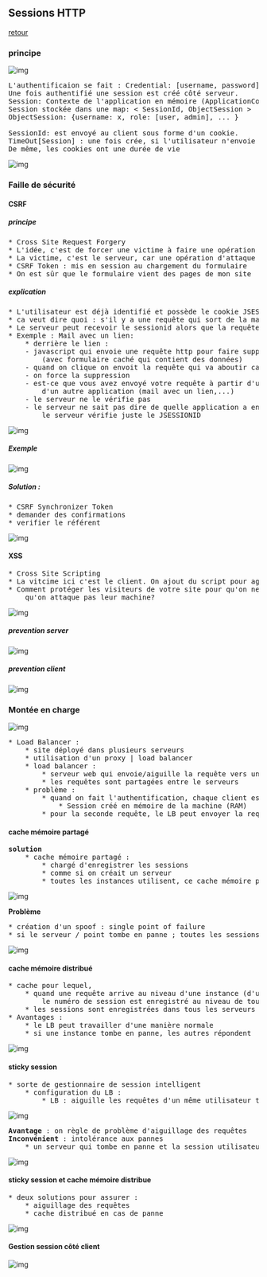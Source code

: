 ## Sessions HTTP

[retour](../protocole-http/protocole-http.md)

### principe

![img](0-connexion-session.PNG)

<pre>
L'authentificaion se fait : Credential: [username, password]
Une fois authentifié une session est créé côté serveur.
Session: Contexte de l'application en mémoire (ApplicationContext)
Session stockée dans une map: < SessionId, ObjectSession >
ObjectSession: {username: x, role: [user, admin], ... }

SessionId: est envoyé au client sous forme d'un cookie.
TimeOut[Session] : une fois crée, si l'utilisateur n'envoie pas d'autre requête, le serveur détruit la session.
De même, les cookies ont une durée de vie
</pre>

![img](1-connexion-session.PNG)

### Faille de sécurité

#### CSRF

##### principe
<pre>
* Cross Site Request Forgery
* L'idée, c'est de forcer une victime à faire une opération sans qu'elle le sache en profitant de sa connexion
* La victime, c'est le serveur, car une opération d'attaque sur le serveur vulnérable sera effectuée.
* CSRF Token : mis en session au chargement du formulaire
* On est sûr que le formulaire vient des pages de mon site
</pre>

##### explication
<pre>
* L'utilisateur est déjà identifié et possède le cookie JSESSIONID
* ca veut dire quoi : s'il y a une requête qui sort de la machine vers le serveur, le serveur va l'accepter
* Le serveur peut recevoir le sessionid alors que la requête n'a pas été envoyé à partir d'un lien du site.
* Exemple : Mail avec un lien:
	* derrière le lien : 
	- javascript qui envoie une requête http pour faire suppression 
		(avec formulaire caché qui contient des données)
	- quand on clique on envoit la requête qui va aboutir car on est identifié
	- on force la suppression
	- est-ce que vous avez envoyé votre requête à partir d'un lien du site ou à partir d'un lien 
		d'un autre application (mail avec un lien,...)
	- le serveur ne le vérifie pas
	- le serveur ne sait pas dire de quelle application a envoyé le lien ; le site est vulnérable ; 
		le serveur vérifie juste le JSESSIONID
</pre>

![img](2-connexion-csrf.PNG)

##### Exemple

![img](3-connexion-csrf.PNG)

##### Solution :

<pre>
* CSRF Synchronizer Token
* demander des confirmations
* verifier le référent
</pre>

![img](4-connexion-csrf-prevention.PNG)

#### XSS

<pre>
* Cross Site Scripting
* La vitcime ici c'est le client. On ajout du script pour agir au niveau du client.
* Comment protéger les visiteurs de votre site pour qu'on ne leur vole pas des informations, 
	qu'on attaque pas leur machine?
</pre>

![img](5-connexion-XSS.PNG)

##### prevention server

![img](6-connexion-XSS-prevention-server.PNG)

##### prevention client

![img](7-connexion-XSS-prevention-client.PNG)

### Montée en charge

![img](8-connexion-montee-en-charge.PNG)

<pre>
* Load Balancer : 
	* site déployé dans plusieurs serveurs
	* utilisation d'un proxy | load balancer
	* load balancer : 
		* serveur web qui envoie/aiguille la requête vers une instance de l'application
		* les requêtes sont partagées entre le serveurs
	* problème : 
		* quand on fait l'authentification, chaque client est authentifié par l'une des instances
			* Session créé en mémoire de la machine (RAM)
		* pour la seconde requête, le LB peut envoyer la requête vers une autre instance	
</pre>

#### cache mémoire partagé

<pre>
<b>solution</b>
	* cache mémoire partagé : 
		* chargé d'enregistrer les sessions
		* comme si on créait un serveur
		* toutes les instances utilisent, ce cache mémoire partagé
</pre>

![img](9-montee-en-charge-cache-partager.PNG)

<b>Problème</b>

<pre>
* création d'un spoof : single point of failure
* si le serveur / point tombe en panne ; toutes les sessions utilisateurs sont perdues
</pre>

![img](9.1-montee-en-charge-partager-spoof.PNG)

#### cache mémoire distribué

<pre>
* cache pour lequel, 
	* quand une requête arrive au niveau d'une instance (d'un serveur),  
		le numéro de session est enregistré au niveau de tous les serveurs.
	* les sessions sont enregistrées dans tous les serveurs
* Avantages :
	* le LB peut travailler d'une manière normale
	* si une instance tombe en panne, les autres répondent
</pre>

![img](10-montee-en-charge-cache-distribuer.PNG)

#### sticky session

<pre>
* sorte de gestionnaire de session intelligent
	* configuration du LB : 
		* LB : aiguille les requêtes d'un même utilisateur toujours vers le même serveur
</pre>

![img](11-montee-en-charge-sticky-session.PNG)

<pre>
<b>Avantage</b> : on règle de problème d'aiguillage des requêtes
<b>Inconvénient</b> : intolérance aux pannes
	* un serveur qui tombe en panne et la session utilisateur est perdue
</pre>

![img](11.1-montee-en-charge-sticky-session-tolerance-panne.PNG)

#### sticky session et cache mémoire distribue

<pre>
* deux solutions pour assurer :
	* aiguillage des requêtes
	* cache distribué en cas de panne
</pre>

![img](12-montee-en-charge-sticky-session-cache-distribuer.PNG)

#### Gestion session côté client

![img](13-y-a-t-il-plus-simple.PNG)
